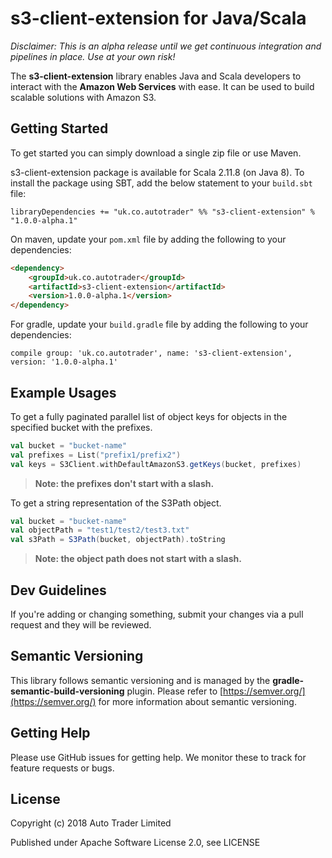 # s3-client-extension for Java/Scala

*Disclaimer: This is an alpha release until we get continuous integration and pipelines in place. Use at your own risk!*
  
The **s3-client-extension** library enables Java and Scala developers to interact with the **Amazon Web Services** with ease.
It can be used to build scalable solutions with Amazon S3.
  
## Getting Started  
  
To get started you can simply download a single zip file or use Maven.  
  
s3-client-extension package is available for Scala 2.11.8 (on Java 8). To install the package using SBT,
add the below statement to your `build.sbt` file:
  
```
libraryDependencies += "uk.co.autotrader" %% "s3-client-extension" % "1.0.0-alpha.1" 
```
  
On maven, update your `pom.xml` file by adding the following to your dependencies:  

```html
<dependency>
	<groupId>uk.co.autotrader</groupId>
	<artifactId>s3-client-extension</artifactId>
	<version>1.0.0-alpha.1</version>
</dependency>
```

For gradle, update your `build.gradle` file by adding the following to your dependencies:
```
compile group: 'uk.co.autotrader', name: 's3-client-extension', version: '1.0.0-alpha.1'
```
## Example Usages

To get a fully paginated parallel list of object keys for objects in the specified bucket with the prefixes.
  
```scala
val bucket = "bucket-name"
val prefixes = List("prefix1/prefix2")
val keys = S3Client.withDefaultAmazonS3.getKeys(bucket, prefixes)
```

> **Note: the prefixes don't start with a slash.**

To get a string representation of the S3Path object.

```scala
val bucket = "bucket-name"
val objectPath = "test1/test2/test3.txt"
val s3Path = S3Path(bucket, objectPath).toString
```
> **Note: the object path does not start with a slash.**

## Dev Guidelines

If you're adding or changing something, submit your changes via a pull request and they will be reviewed.

## Semantic Versioning

This library follows semantic versioning and is managed by the **gradle-semantic-build-versioning** plugin. 
Please refer to [https://semver.org/](https://semver.org/) for more information about semantic versioning.

## Getting Help  
  
Please use GitHub issues for getting help. We monitor these to track for feature requests or bugs.  
    
## License  
Copyright (c) 2018 Auto Trader Limited

Published under Apache Software License 2.0, see LICENSE